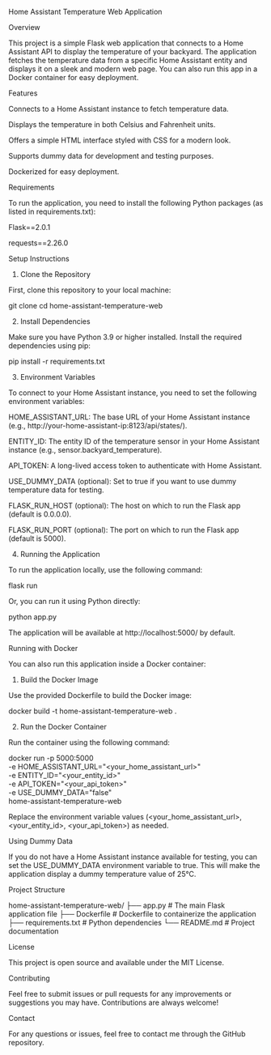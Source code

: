 Home Assistant Temperature Web Application

Overview

This project is a simple Flask web application that connects to a Home Assistant API to display the temperature of your backyard. The application fetches the temperature data from a specific Home Assistant entity and displays it on a sleek and modern web page. You can also run this app in a Docker container for easy deployment.

Features

Connects to a Home Assistant instance to fetch temperature data.

Displays the temperature in both Celsius and Fahrenheit units.

Offers a simple HTML interface styled with CSS for a modern look.

Supports dummy data for development and testing purposes.

Dockerized for easy deployment.

Requirements

To run the application, you need to install the following Python packages (as listed in requirements.txt):

Flask==2.0.1

requests==2.26.0

Setup Instructions

1. Clone the Repository

First, clone this repository to your local machine:

git clone <repository-url>
cd home-assistant-temperature-web

2. Install Dependencies

Make sure you have Python 3.9 or higher installed. Install the required dependencies using pip:

pip install -r requirements.txt

3. Environment Variables

To connect to your Home Assistant instance, you need to set the following environment variables:

HOME_ASSISTANT_URL: The base URL of your Home Assistant instance (e.g., http://your-home-assistant-ip:8123/api/states/).

ENTITY_ID: The entity ID of the temperature sensor in your Home Assistant instance (e.g., sensor.backyard_temperature).

API_TOKEN: A long-lived access token to authenticate with Home Assistant.

USE_DUMMY_DATA (optional): Set to true if you want to use dummy temperature data for testing.

FLASK_RUN_HOST (optional): The host on which to run the Flask app (default is 0.0.0.0).

FLASK_RUN_PORT (optional): The port on which to run the Flask app (default is 5000).

4. Running the Application

To run the application locally, use the following command:

flask run

Or, you can run it using Python directly:

python app.py

The application will be available at http://localhost:5000/ by default.

Running with Docker

You can also run this application inside a Docker container:

1. Build the Docker Image

Use the provided Dockerfile to build the Docker image:

docker build -t home-assistant-temperature-web .

2. Run the Docker Container

Run the container using the following command:

docker run -p 5000:5000 \
  -e HOME_ASSISTANT_URL="<your_home_assistant_url>" \
  -e ENTITY_ID="<your_entity_id>" \
  -e API_TOKEN="<your_api_token>" \
  -e USE_DUMMY_DATA="false" \
  home-assistant-temperature-web

Replace the environment variable values (<your_home_assistant_url>, <your_entity_id>, <your_api_token>) as needed.

Using Dummy Data

If you do not have a Home Assistant instance available for testing, you can set the USE_DUMMY_DATA environment variable to true. This will make the application display a dummy temperature value of 25°C.

Project Structure

home-assistant-temperature-web/
├── app.py             # The main Flask application file
├── Dockerfile         # Dockerfile to containerize the application
├── requirements.txt   # Python dependencies
└── README.md          # Project documentation

License

This project is open source and available under the MIT License.

Contributing

Feel free to submit issues or pull requests for any improvements or suggestions you may have. Contributions are always welcome!

Contact

For any questions or issues, feel free to contact me through the GitHub repository.

